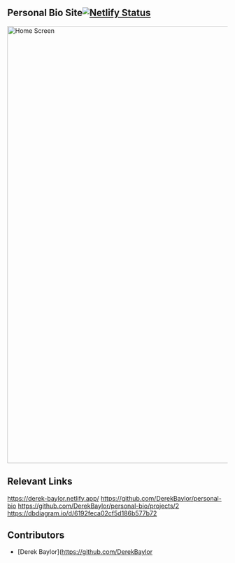  ## Personal Bio Site[![Netlify Status](https://api.netlify.com/api/v1/badges/be56c4a1-574b-4ba7-a3cf-d01fd50649ab/deploy-status)](https://https://app.netlify.com/sites/derek-baylor/settings/deploys)

<img width="1000" alt="Home Screen" src="https://zfjepfckphrvbatmvyud.supabase.in/storage/v1/object/public/personal-bio-storage/homepage-bio-site.PNG">

## Relevant Links
https://derek-baylor.netlify.app/
https://github.com/DerekBaylor/personal-bio
https://github.com/DerekBaylor/personal-bio/projects/2
https://dbdiagram.io/d/6192feca02cf5d186b577b72

## Contributors
- [Derek Baylor](https://github.com/DerekBaylor
